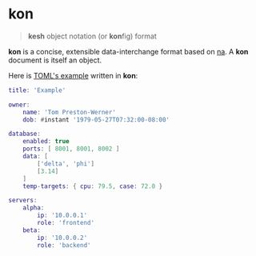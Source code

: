 # kon

> **kesh** object notation (or **kon**fig) format

**kon** is a concise, extensible data-interchange format based on [na](https://github.com/kesh-lang/na). A **kon** document is itself an object.

Here is [TOML's example](https://toml.io/) written in **kon**:

```lua
title: 'Example'

owner:
    name: 'Tom Preston-Werner'
    dob: #instant '1979-05-27T07:32:00-08:00'

database:
    enabled: true
    ports: [ 8001, 8001, 8002 ]
    data: [
        ['delta', 'phi']
        [3.14]
    ]
    temp-targets: { cpu: 79.5, case: 72.0 }

servers:
    alpha:
        ip: '10.0.0.1'
        role: 'frontend'
    beta:
        ip: '10.0.0.2'
        role: 'backend'
```
